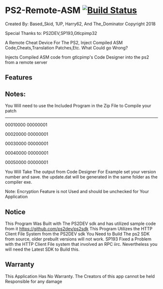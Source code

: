 # PS2-Remote-ASM [![Build Status](https://travis-ci.org/Based-Skid/Ps2-Remote-ASM.svg?branch=master)](https://travis-ci.org/Based-Skid/Ps2-Remote-ASM)
Created By: Based_Skid, 1UP, Harry62, And The_Dominator
Copyright 2018

Special Thanks to: PS2DEV,SP193,Gtlcpimp32

A Remote Cheat Device For The PS2, Inject Compiled ASM Code,Cheats,Translation Patches,Etc. What Could go Wrong?

Injects Compiled ASM code from gtlcpimp's Code Designer into the ps2 from a remote server

## Features

## Notes: 
You Will need to use the Included Program in the Zip File to Compile your patch

----------------
00010000 00000001

00020000 00000001

00030000 00000001

00040000 00000001

00050000 00000001

You Will Take The output from Code Designer For Example set your version number and save. the update.dat will be generated in the same folder as the compiler exe.

Note: Encryption Feature is not Used and should be unchecked for Your Application


## Notice
This Program Was Built with The PS2DEV sdk and has utilized sample code from it https://github.com/ps2dev/ps2sdk
This Program Utilizes the HTTP Client File System from the PS2DEV sdk
You Need to Build The ps2 SDK from source, older prebuilt versions will not work. SP193 Fixed a Problem with the HTTP Client File system that involved an RPC iirc. Nevertheless you will need the Latest SDK to Build this.


## Warranty
This Application Has No Warranty. The Creators of this app cannot be held Responsible for any damage
